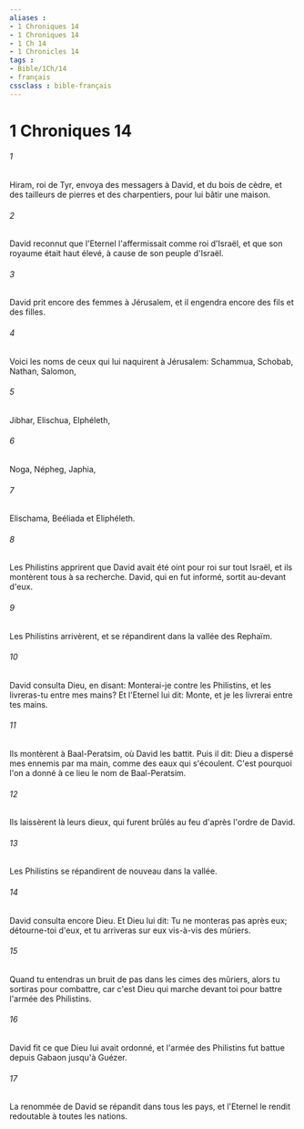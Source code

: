 ```yaml
---
aliases : 
- 1 Chroniques 14
- 1 Chroniques 14
- 1 Ch 14
- 1 Chronicles 14
tags : 
- Bible/1Ch/14
- français
cssclass : bible-français
---
```


# 1 Chroniques 14

###### 1
Hiram, roi de Tyr, envoya des messagers à David, et du bois de cèdre, et des tailleurs de pierres et des charpentiers, pour lui bâtir une maison.
###### 2
David reconnut que l'Eternel l'affermissait comme roi d'Israël, et que son royaume était haut élevé, à cause de son peuple d'Israël.
###### 3
David prit encore des femmes à Jérusalem, et il engendra encore des fils et des filles.
###### 4
Voici les noms de ceux qui lui naquirent à Jérusalem: Schammua, Schobab, Nathan, Salomon,
###### 5
Jibhar, Elischua, Elphéleth,
###### 6
Noga, Népheg, Japhia,
###### 7
Elischama, Beéliada et Eliphéleth.
###### 8
Les Philistins apprirent que David avait été oint pour roi sur tout Israël, et ils montèrent tous à sa recherche. David, qui en fut informé, sortit au-devant d'eux.
###### 9
Les Philistins arrivèrent, et se répandirent dans la vallée des Rephaïm.
###### 10
David consulta Dieu, en disant: Monterai-je contre les Philistins, et les livreras-tu entre mes mains? Et l'Eternel lui dit: Monte, et je les livrerai entre tes mains.
###### 11
Ils montèrent à Baal-Peratsim, où David les battit. Puis il dit: Dieu a dispersé mes ennemis par ma main, comme des eaux qui s'écoulent. C'est pourquoi l'on a donné à ce lieu le nom de Baal-Peratsim.
###### 12
Ils laissèrent là leurs dieux, qui furent brûlés au feu d'après l'ordre de David.
###### 13
Les Philistins se répandirent de nouveau dans la vallée.
###### 14
David consulta encore Dieu. Et Dieu lui dit: Tu ne monteras pas après eux; détourne-toi d'eux, et tu arriveras sur eux vis-à-vis des mûriers.
###### 15
Quand tu entendras un bruit de pas dans les cimes des mûriers, alors tu sortiras pour combattre, car c'est Dieu qui marche devant toi pour battre l'armée des Philistins.
###### 16
David fit ce que Dieu lui avait ordonné, et l'armée des Philistins fut battue depuis Gabaon jusqu'à Guézer.
###### 17
La renommée de David se répandit dans tous les pays, et l'Eternel le rendit redoutable à toutes les nations.
